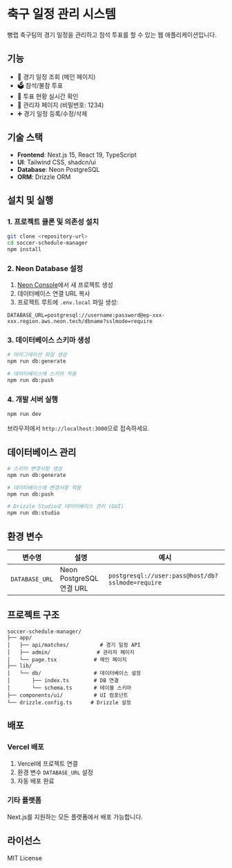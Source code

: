 # 축구 일정 관리 시스템

뻥랩 축구팀의 경기 일정을 관리하고 참석 투표를 할 수 있는 웹 애플리케이션입니다.

## 기능

- 📅 경기 일정 조회 (메인 페이지)
- 🗳️ 참석/불참 투표
- 👥 투표 현황 실시간 확인
- 🔐 관리자 페이지 (비밀번호: 1234)
- ➕ 경기 일정 등록/수정/삭제

## 기술 스택

- **Frontend**: Next.js 15, React 19, TypeScript
- **UI**: Tailwind CSS, shadcn/ui
- **Database**: Neon PostgreSQL
- **ORM**: Drizzle ORM

## 설치 및 실행

### 1. 프로젝트 클론 및 의존성 설치

```bash
git clone <repository-url>
cd soccer-schedule-manager
npm install
```

### 2. Neon Database 설정

1. [Neon Console](https://console.neon.tech)에서 새 프로젝트 생성
2. 데이터베이스 연결 URL 복사
3. 프로젝트 루트에 `.env.local` 파일 생성:

```env
DATABASE_URL=postgresql://username:password@ep-xxx-xxx.region.aws.neon.tech/dbname?sslmode=require
```

### 3. 데이터베이스 스키마 생성

```bash
# 마이그레이션 파일 생성
npm run db:generate

# 데이터베이스에 스키마 적용
npm run db:push
```

### 4. 개발 서버 실행

```bash
npm run dev
```

브라우저에서 `http://localhost:3000`으로 접속하세요.

## 데이터베이스 관리

```bash
# 스키마 변경사항 생성
npm run db:generate

# 데이터베이스에 변경사항 적용
npm run db:push

# Drizzle Studio로 데이터베이스 관리 (GUI)
npm run db:studio
```

## 환경 변수

| 변수명 | 설명 | 예시 |
|--------|------|------|
| `DATABASE_URL` | Neon PostgreSQL 연결 URL | `postgresql://user:pass@host/db?sslmode=require` |

## 프로젝트 구조

```
soccer-schedule-manager/
├── app/
│   ├── api/matches/          # 경기 일정 API
│   ├── admin/               # 관리자 페이지
│   └── page.tsx            # 메인 페이지
├── lib/
│   └── db/                 # 데이터베이스 설정
│       ├── index.ts        # DB 연결
│       └── schema.ts       # 테이블 스키마
├── components/ui/          # UI 컴포넌트
└── drizzle.config.ts      # Drizzle 설정
```

## 배포

### Vercel 배포

1. Vercel에 프로젝트 연결
2. 환경 변수 `DATABASE_URL` 설정
3. 자동 배포 완료

### 기타 플랫폼

Next.js를 지원하는 모든 플랫폼에서 배포 가능합니다.

## 라이선스

MIT License
